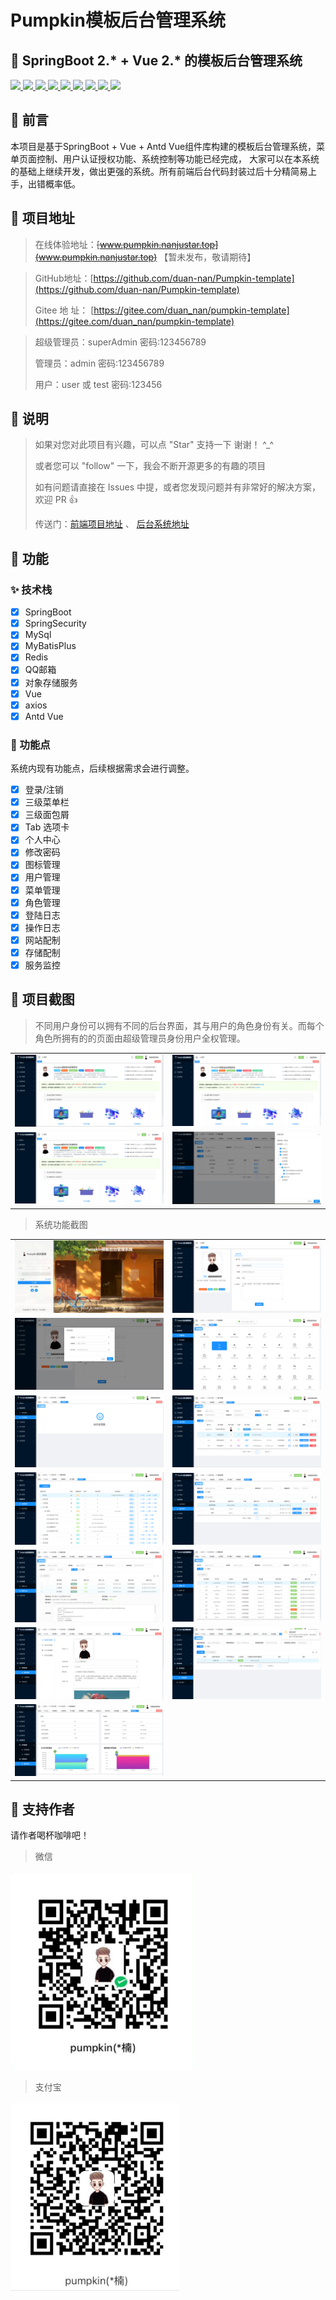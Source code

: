 # Pumpkin模板后台管理系统



## 🎉 SpringBoot 2.* + Vue 2.* 的模板后台管理系统


<a target="_blank" href="https://gitee.com/duan_nan/pumpkin-template">
    <img src="https://img.shields.io/badge/SpringBoot-2.5.5-brightgreen"/>
    <img src="https://img.shields.io/badge/SpringSecurity-%E6%9D%83%E9%99%90-brightgreen"/>
    <img src="https://img.shields.io/badge/Mysql-8.0.25-yellowgreen"/>
    <img src="https://img.shields.io/badge/MyBatisPlus-3.4.2-orange"/>
    <img src="https://img.shields.io/badge/spring--Redis-2.5.5-blue"/>
    <img src="https://img.shields.io/badge/vue-2.6.11-red"/>
    <img src="https://img.shields.io/badge/axios-0.24.0-green"/>
    <img src="https://img.shields.io/badge/vuex-3.4.0-yellow"/>
    <img src="https://img.shields.io/badge/Antd%20Vue-1.7.2-yellowgreen"/>
</a>

## 🎊 前言

本项目是基于SpringBoot + Vue + Antd Vue组件库构建的模板后台管理系统，菜单页面控制、用户认证授权功能、系统控制等功能已经完成，
大家可以在本系统的基础上继续开发，做出更强的系统。所有前端后台代码封装过后十分精简易上手，出错概率低。


## 🎀 项目地址

> 在线体验地址：~~[www.pumpkin.nanjustar.top](www.pumpkin.nanjustar.top)~~ 【暂未发布，敬请期待】

> GitHub地址：[https://github.com/duan-nan/Pumpkin-template](https://github.com/duan-nan/Pumpkin-template)
> 
> Gitee 地 址： [https://gitee.com/duan_nan/pumpkin-template](https://gitee.com/duan_nan/pumpkin-template)

> 超级管理员：superAdmin 密码:123456789
> 
> 管理员：admin 密码:123456789
> 
> 用户：user 或 test 密码:123456


## 🎏 说明

>  如果对您对此项目有兴趣，可以点 "Star" 支持一下 谢谢！ ^_^
> 
>  或者您可以 "follow" 一下，我会不断开源更多的有趣的项目
> 
>  如有问题请直接在 Issues 中提，或者您发现问题并有非常好的解决方案，欢迎 PR 👍
> 
>  传送门：[前端项目地址](https://gitee.com/duan_nan/pumpkin-template/tree/master/pumpkin-template-backstage)  、 [后台系统地址](https://gitee.com/duan_nan/pumpkin-template/tree/master/pumpkin-temaplte-server)


## 🎈 功能
### ✨ 技术栈
-   [x] SpringBoot
-   [x] SpringSecurity
-   [x] MySql
-   [x] MyBatisPlus
-   [x] Redis
-   [x] QQ邮箱
-   [x] 对象存储服务
-   [x] Vue
-   [x] axios
-   [x] Antd Vue

### 🎷 功能点

系统内现有功能点，后续根据需求会进行调整。

-   [x] 登录/注销
-   [x] 三级菜单栏
-   [x] 三级面包屑
-   [x] Tab 选项卡
-   [x] 个人中心
-   [x] 修改密码
-   [x] 图标管理
-   [x] 用户管理
-   [x] 菜单管理
-   [x] 角色管理
-   [x] 登陆日志
-   [x] 操作日志
-   [x] 网站配制
-   [x] 存储配制
-   [x] 服务监控

## 💎 项目截图

> 不同用户身份可以拥有不同的后台界面，其与用户的角色身份有关。而每个角色所拥有的的页面由超级管理员身份用户全权管理。

<table>
    <tr>
        <td><img src="./picture/project_pic/super_admin_page.png"/></td>
        <td><img src="./picture/project_pic/admin.png"/></td>
    </tr>
    <tr>
        <td><img src="./picture/project_pic/user_page.png"/></td>
        <td><img src="./picture/project_pic/auth.png"/></td>
    </tr>
</table>

> 系统功能截图

<table>
    <tr>
        <td><img src="./picture/project_pic/page.png"/></td>
        <td><img src="./picture/project_pic/person_center.png"/></td>
    </tr>
    <tr>
        <td><img src="./picture/project_pic/update_password.png"/></td>
        <td><img src="./picture/project_pic/icon.png"/></td>
    </tr>
    <tr>
        <td><img src="./picture/project_pic/no_develop.png"/></td>
        <td><img src="./picture/project_pic/user_manage.png"/></td>
    </tr>
    <tr>
        <td><img src="./picture/project_pic/perm_auth.png"/></td>
        <td><img src="./picture/project_pic/role.png"/></td>
    </tr>
    <tr>
        <td><img src="./picture/project_pic/operate_log.png"/></td>
        <td><img src="./picture/project_pic/login_log.png"/></td>
    </tr>
    <tr>
        <td><img src="./picture/project_pic/website_config.png"/></td>
        <td><img src="./picture/project_pic/object_store.png"/></td>
    </tr>
    <tr>
        <td><img src="./picture/project_pic/system.png"/></td>
    </tr>
</table>

## 🔔 支持作者
请作者喝杯咖啡吧！

> 微信
> 
<img src="./picture/wechat.png" alt="微信收款码" style="width:295px">

> 支付宝
> 
<img src="./picture/alipay.png" alt="支付宝收款码" style="width:270px">
